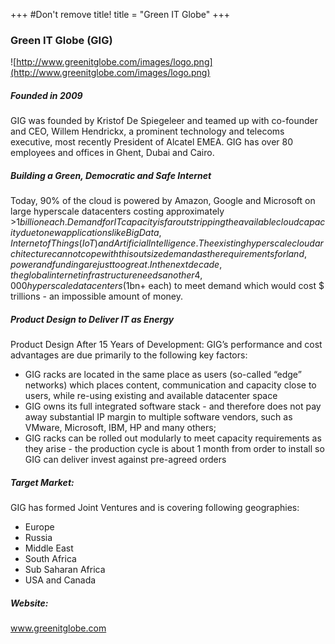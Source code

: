 +++
#Don't remove title!
title = "Green IT Globe"
+++
### Green IT Globe (GIG)

![http://www.greenitglobe.com/images/logo.png](http://www.greenitglobe.com/images/logo.png)

##### Founded in 2009

GIG was founded by Kristof De Spiegeleer and teamed up with co-founder and CEO, Willem Hendrickx, a prominent technology and telecoms executive, most recently President of Alcatel EMEA. GIG has over 80 employees and offices in Ghent, Dubai and Cairo.

##### Building a Green, Democratic and Safe Internet

Today, 90% of the cloud is powered by Amazon, Google and Microsoft on large hyperscale datacenters costing approximately >$1 billion each.  Demand for IT capacity is far outstripping the available cloud capacity due to new applications like Big Data, Internet of Things (IoT) and Artificial Intelligence. The existing hyperscale cloud architecture can not cope with this outsize demand as the requirements for land, power and funding are just too great. In the next decade, the global internet infrastructure needs another 4,000 hyperscale datacenters ($1bn+ each) to meet demand which would cost $ trillions - an impossible amount of money.

##### Product Design to Deliver IT as Energy

Product Design After 15 Years of Development: GIG’s performance and cost advantages are due primarily to the following key factors:

-   GIG racks are located in the same place as users (so-called “edge” networks) which places content, communication and capacity close to users, while re-using existing and available datacenter space
-   GIG owns its full integrated software stack - and therefore does not pay away substantial IP margin to multiple software vendors, such as VMware, Microsoft, IBM, HP and many others;
-   GIG racks can be rolled out modularly to meet capacity requirements as they arise - the production cycle is about 1 month from order to install so GIG can deliver invest against pre-agreed orders

##### Target Market:

GIG has formed Joint Ventures and is covering following geographies:

-   Europe
-   Russia
-   Middle East
-   South Africa
-   Sub Saharan Africa
-   USA and Canada


##### Website:


<a href="http://www.greenitglobe.com" target="_blank">www.greenitglobe.com</a>



